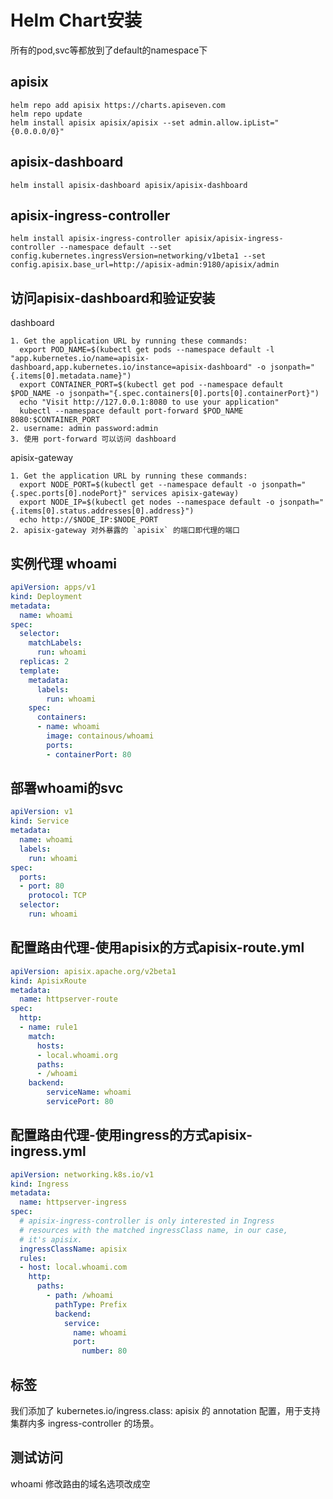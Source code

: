# Helm Chart安装

所有的pod,svc等都放到了default的namespace下


## apisix

```
helm repo add apisix https://charts.apiseven.com
helm repo update
helm install apisix apisix/apisix --set admin.allow.ipList="{0.0.0.0/0}"
```

## apisix-dashboard

```
helm install apisix-dashboard apisix/apisix-dashboard
```
## apisix-ingress-controller

```
helm install apisix-ingress-controller apisix/apisix-ingress-controller --namespace default --set config.kubernetes.ingressVersion=networking/v1beta1 --set config.apisix.base_url=http://apisix-admin:9180/apisix/admin
```

## 访问apisix-dashboard和验证安装

dashboard

```
1. Get the application URL by running these commands:
  export POD_NAME=$(kubectl get pods --namespace default -l "app.kubernetes.io/name=apisix-dashboard,app.kubernetes.io/instance=apisix-dashboard" -o jsonpath="{.items[0].metadata.name}")
  export CONTAINER_PORT=$(kubectl get pod --namespace default $POD_NAME -o jsonpath="{.spec.containers[0].ports[0].containerPort}")
  echo "Visit http://127.0.0.1:8080 to use your application"
  kubectl --namespace default port-forward $POD_NAME 8080:$CONTAINER_PORT
2. username: admin password:admin
3. 使用 port-forward 可以访问 dashboard
```

apisix-gateway

```
1. Get the application URL by running these commands:
  export NODE_PORT=$(kubectl get --namespace default -o jsonpath="{.spec.ports[0].nodePort}" services apisix-gateway)
  export NODE_IP=$(kubectl get nodes --namespace default -o jsonpath="{.items[0].status.addresses[0].address}")
  echo http://$NODE_IP:$NODE_PORT
2. apisix-gateway 对外暴露的 `apisix` 的端口即代理的端口

```

## 实例代理 whoami

```yaml
apiVersion: apps/v1
kind: Deployment
metadata:
  name: whoami
spec:
  selector:
    matchLabels:
      run: whoami
  replicas: 2
  template:
    metadata:
      labels:
        run: whoami
    spec:
      containers:
      - name: whoami
        image: containous/whoami
        ports:
        - containerPort: 80

```

## 部署whoami的svc

```yaml
apiVersion: v1
kind: Service
metadata:
  name: whoami
  labels:
    run: whoami
spec:
  ports:
  - port: 80
    protocol: TCP
  selector:
    run: whoami
```

## 配置路由代理-使用apisix的方式apisix-route.yml

```yaml
apiVersion: apisix.apache.org/v2beta1
kind: ApisixRoute
metadata:
  name: httpserver-route
spec:
  http:
  - name: rule1
    match:
      hosts:
      - local.whoami.org
      paths:
      - /whoami
    backend:
        serviceName: whoami
        servicePort: 80
```

## 配置路由代理-使用ingress的方式apisix-ingress.yml

```yaml
apiVersion: networking.k8s.io/v1
kind: Ingress
metadata:
  name: httpserver-ingress
spec:
  # apisix-ingress-controller is only interested in Ingress
  # resources with the matched ingressClass name, in our case,
  # it's apisix.
  ingressClassName: apisix
  rules:
  - host: local.whoami.com
    http:
      paths:
        - path: /whoami
          pathType: Prefix
          backend:
            service:
              name: whoami
              port:
                number: 80
```
## 标签

我们添加了 kubernetes.io/ingress.class: apisix 的 annotation 配置，用于支持集群内多 ingress-controller 的场景。
 
 
## 测试访问

whoami 修改路由的域名选项改成空
